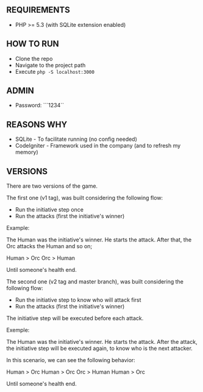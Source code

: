 ## REQUIREMENTS ##

* PHP >= 5.3 (with SQLite extension enabled)

## HOW TO RUN ##

* Clone the repo
* Navigate to the project path
* Execute ```php -S localhost:3000 ```

## ADMIN ##
 
* Password: ```1234``

## REASONS WHY ##

* SQLite - To facilitate running (no config needed)
* CodeIgniter - Framework used in the company (and to refresh my memory)

## VERSIONS ##

There are two versions of the game.

The first one (v1 tag), was built considering the following flow:

- Run the initiative step once
- Run the attacks (first the initiative's winner)

Example:

The Human was the initiative's winner. He starts the attack.
After that, the Orc attacks the Human and so on;

Human > Orc
Orc > Human

Until someone's health end.

The second one (v2 tag and master branch), was built considering the following flow:

- Run the initiative step to know who will attack first
- Run the attacks (first the initiative's winner)

The initiative step will be executed before each attack.

Exemple:

The Human was the initiative's winner. He starts the attack.
After the attack, the initiative step will be executed again, to know who is the next attacker.

In this scenario, we can see the following behavior:

Human > Orc
Human > Orc
Orc > Human
Human > Orc

Until someone's health end.